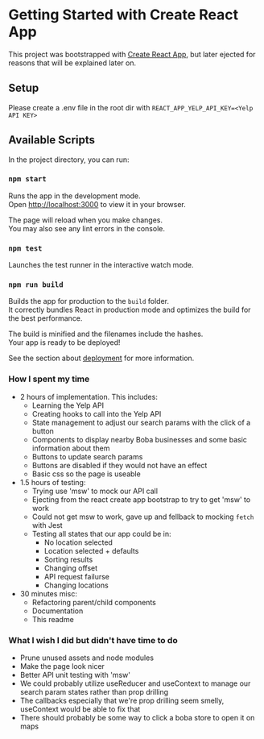 # Getting Started with Create React App

This project was bootstrapped with [Create React App](https://github.com/facebook/create-react-app), but later ejected for reasons that will be explained later on.

## Setup

Please create a .env file in the root dir with `REACT_APP_YELP_API_KEY=<Yelp API KEY>`

## Available Scripts

In the project directory, you can run:

### `npm start`

Runs the app in the development mode.\
Open [http://localhost:3000](http://localhost:3000) to view it in your browser.

The page will reload when you make changes.\
You may also see any lint errors in the console.

### `npm test`

Launches the test runner in the interactive watch mode.

### `npm run build`

Builds the app for production to the `build` folder.\
It correctly bundles React in production mode and optimizes the build for the best performance.

The build is minified and the filenames include the hashes.\
Your app is ready to be deployed!

See the section about [deployment](https://facebook.github.io/create-react-app/docs/deployment) for more information.

### How I spent my time

- 2 hours of implementation. This includes:
  - Learning the Yelp API
  - Creating hooks to call into the Yelp API
  - State management to adjust our search params with the click of a button
  - Components to display nearby Boba businesses and some basic information about them
  - Buttons to update search params
  - Buttons are disabled if they would not have an effect
  - Basic css so the page is useable
- 1.5 hours of testing:
  - Trying use 'msw' to mock our API call
  - Ejecting from the react create app bootstrap to try to get 'msw' to work
  - Could not get msw to work, gave up and fellback to mocking `fetch` with Jest
  - Testing all states that our app could be in:
    - No location selected
    - Location selected + defaults
    - Sorting results
    - Changing offset
    - API request failurse
    - Changing locations
- 30 minutes misc:
  - Refactoring parent/child components
  - Documentation
  - This readme

### What I wish I did but didn't have time to do

- Prune unused assets and node modules
- Make the page look nicer
- Better API unit testing with 'msw'
- We could probably utilize useReducer and useContext to manage our search param states rather than prop drilling
- The callbacks especially that we're prop drilling seem smelly, useContext would be able to fix that
- There should probably be some way to click a boba store to open it on maps
